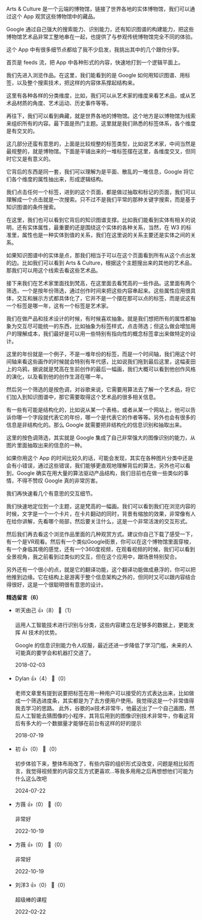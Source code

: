 Arts &amp; Culture 是一个云端的博物馆，链接了世界各地的实体博物馆，我们可以通过这个 App 观赏这些博物馆中的藏品。

Google 通过自己强大的搜索能力、识别能力，还有知识图谱的构建能力，把这些博物馆艺术品非常工整地串在一起，也提供了与参观传统博物馆完全不同的体验。

这个 App 中有很多细节点都给了我不少启发，我挑出其中的几个跟你分享。

首页是 feeds 流，把 App 中各种形式的内容，快速地打到一个逻辑平面上。

我们先进入浏览作品。在这里，我们能看到的是 Google 如何用知识图谱、用标签，以及整个搜索技术，把这样的内容体系撑起结构来。

这里有各种各样的分类维度，比如，我们可以从艺术家的维度来看艺术品，或从艺术品材质的角度、艺术运动、历史事件等等。

再往下，我们可以看到典藏，就是世界各地的博物馆。这个地方是以博物馆为线索来组织所有的内容。最下面是热门主题。这里就是我们熟悉的标签体系，各个维度是有交叉的。

这几部分还蛮有意思的，上面是比较规整的标签类型，比如说艺术家，中间当然是最规整的，就是博物馆。下面是平铺出来的一堆标签摆在这里，各维度交叉，但同时它又是有意义的。

它背后的东西是同一套，我们可以理解为是平面、散乱的一堆信息，Google 将它们各个维度的属性抽出来，形成逻辑结构。

我们点击任何一个标签，进到的这个页面，都是做过抽取和标记的页面，我们可以理解成一个点击就是一次搜索。只不过不是我们平常的那种关键字搜索，而是基于知识图谱的条件搜索。

在这里，我们也可以看到它背后的知识图谱支撑。比如我们能看到实体有相关的说明，还有实体属性，最重要的还是围绕这个实体的各种关系，当然，在 W3 的标准里，属性也是一种实体到值的关系，我们在这里说的关系主要还是实体之间的关系。

如果知识图谱中的实体是点，那我们相当于可以在这个页面看到所有从这个点出发的边。比如我们可以看到 Arts &amp; Culture，根据这个主题搜出来的其他的艺术品，那我们可以用这个线索去看这些艺术品。

接下来我们在艺术家里面找到梵高，在这里面去看梵高的一些作品。这里面有两个筛选，一个是按年份筛选，通过创作时间来把这些内容串起来。这些属性应用很具体，交互和展示方式都具体化了，它并不是一个摆在那可以点的标签，而是说这有一个标签是哪一年，这有一个标签是艺术家。

我们在做产品和技术设计的时候，有时候喜欢抽象。就是我们想把所有的属性都抽象为交互尽可能统一的东西，比如抽象为标签样式，点击筛选；但这么做会增加用户的理解成本，我们最好是可以用一些特别有指向性的概念标签拿出来做特定的设计。

这里的年份就是一个例子，不是一堆年份的标签，而是一个时间轴，我们用这个时间轴来看这些画作的时候就会特别有年代感，比如说我们拖到最后这里，这幅麦田上的乌鸦，据说就是梵高在生前创作的最后一幅画，我们大概可以看到他创作风格的演化，以及看到他的创作生涯在哪一年。

然后另一个筛选的是按色调，对谷歌来说，它需要用算法去了解一个艺术品，将它们加入到知识图谱中，那它需要取得这个艺术品的很多相关信息。

有一些有可能是结构化的，比如说从某一个表格，或者从某一个网站上，他可以告诉你哪一个字段就代表它的年份，哪一个是代表它的作者等等。另外也会有很多的信息是非结构化的。那么 Google 就需要把非结构化的信息识别和抽取出来。

这里的按色调筛选，其实就是 Google 集成了自己非常强大的图像识别的能力，从图片里面抽取出来的信息的一种。

如果你用这个 App 的时间比较久的话，可能会发现，其实在各种图片分类中还是会有小错误，通过这些错误，我们能够更直观地理解背后的算法，另外也可以看到，Google 确实在用大量的算法驱动产品结构，我们目前也在做一些类似的事情，不得不赞叹 Google 真的非常厉害。

我们再快速看几个有意思的交互细节。

我们快速地定位到一个主题，这是梵高的一幅画。我们可以看到我们在浏览内容的时候，文字是一个一个卡片，在卡片翻动的同时，背景有缩放的效果，非常像有人在给你讲解，先看哪个局部，然后要关注什么，这是一个非常活泼的交互形式。

然后我们再去看这个浏览作品里面的几种观赏方式。建议你自己下载了感受一下，有一个是VR观看。然后有一个类似Google街景，你可以在这个博物馆里面穿梭，有一个身临其境的感觉，还有一个360度视频，在观看视频的时候，我们可以看到全景视角，我之前看到过类似的交互，但在这个应用中，跟场景特别契合。

另外还有一个很小的点，就是它的翻译功能，这个翻译功能做成悬浮的，你可以把他推到边缘。它在结构上是游离于整个信息架构之外的，但同时又可以跟内容结合得很好，这是一个很聪明很有意思的设计。
<div><strong>精选留言（6）</strong></div><ul>
<li><span>听天由己</span> 👍（8） 💬（1）<p>运用人工智能技术进行识别与分类，这些内容建立在足够多的数据上，更能发挥 AI 技术的优势。

Google 的信息识别能力令人叹服，最近还进一步降低了学习门槛，未来的人可能真的要学会和机器打交道了。</p>2018-02-03</li><br/><li><span>Dylan</span> 👍（4） 💬（0）<p>老师文章里有提到说要把标签在用一种用户可以接受的方式表达出来，比如做成一个筛选进度条，其实都是为了去方便用户使用。我觉得这是一个非常值得我去学习的思路。
此外，谷歌的ai技术非常牛，他最近出了一个自己画图，然后人工智能去猜图像的小程序，其背后用到的图像识别技术非常牛，你看这背后有多大的一个数据量才能够在前台有这样的好的提示</p>2018-07-19</li><br/><li><span>初</span> 👍（0） 💬（0）<p>初步体验下来，整体布局改了，有些内容的组织形式没改变，问题是相比较而言，我觉得视频里的内容交互方式更喜欢...等我多用用之后再想想他们可能为什么这么改吧</p>2024-07-22</li><br/><li><span>方薇</span> 👍（0） 💬（0）<p>非常好</p>2022-10-19</li><br/><li><span>方薇</span> 👍（0） 💬（0）<p>非常好</p>2022-10-19</li><br/><li><span>刘洋3</span> 👍（0） 💬（0）<p>超级棒的课程</p>2022-02-22</li><br/>
</ul>